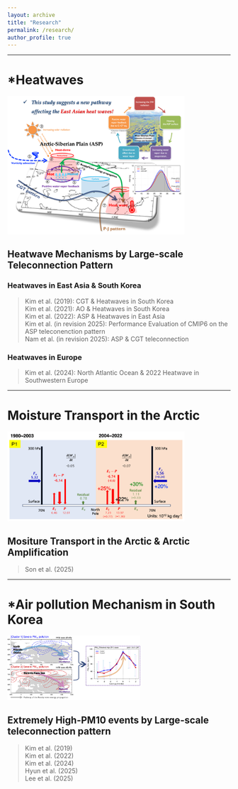 ```yaml
---
layout: archive
title: "Research"
permalink: /research/
author_profile: true
---
```


---
# *Heatwaves
<!-- ![ASP teleconnection pattern](/images/Research_fig/Schematic_diagram_ASPt.png) -->
<img src="/images/Research_fig/Schematic_diagram_ASPt.png" alt="ASP teleconnection pattern" width="400"/>

## Heatwave Mechanisms by Large-scale Teleconnection Pattern

### Heatwaves in East Asia & South Korea
> Kim et al. (2019): CGT & Heatwaves in South Korea<br>
> Kim et al. (2021): AO & Heatwaves in South Korea<br>
> Kim et al. (2022): ASP & Heatwaves in East Asia<br>
> Kim et al. (in revision 2025): Performance Evaluation of CMIP6 on the ASP teleconenction pattern<br>
> Nam et al. (in revision 2025): ASP & CGT teleconnection

### Heatwaves in Europe
> Kim et al. (2024): North Atlantic Ocean & 2022 Heatwave in Southwestern Europe

---
# Moisture Transport in the Arctic
<!-- ![Moisture Transport](/images/Research_fig/Schematic_diagram_MTA.png) -->
<img src="/images/Research_fig/Schematic_diagram_MTA.png" alt="Moisture Transport" width="400"/>

## Mositure Transport in the Arctic & Arctic Amplification
> Son et al. (2025)<br> 

---
# *Air pollution Mechanism in South Korea
<!-- ![EH-PM10 events](/images/Research_fig/Schematic_diagram_PM10.png) -->
<img src="/images/Research_fig/Schematic_diagram_PM10.png" alt="EH-PM10 events" width="300"/>

## Extremely High-PM10 events by Large-scale teleconnection pattern<br>
> Kim et al. (2019)<br>
> Kim et al. (2022)<br>
> Kim et al. (2024)<br>
> Hyun et al. (2025)<br>
> Lee et al. (2025)<br>
